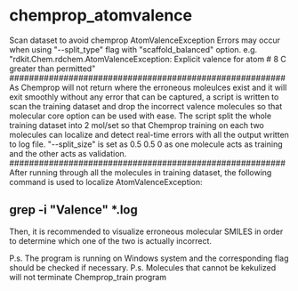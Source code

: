 # chemprop_atomvalence
Scan dataset to avoid chemprop AtomValenceException
Errors may occur when using "--split_type" flag with "scaffold_balanced" option.
e.g. "rdkit.Chem.rdchem.AtomValenceException: Explicit valence for atom # 8 C greater than permitted"
########################################################
As Chemprop will not return where the erroneous moleulces exist and it will exit smoothly without any error that can be captured, a script is written to scan the training dataset and drop the incorrect valence molecules so that molecular core option can be used with ease.
The script split the whole training dataset into 2 mol/set so that Chemprop training on each two molecules can localize and detect real-time errors with all the output written to log file.
"--split_size" is set as 0.5 0.5 0 as one molecule acts as training and the other acts as validation.
########################################################
After running through all the molecules in training dataset, the following command is used to localize AtomValenceException:
## grep -i "Valence" *.log
Then, it is recommended to visualize erroneous molecular SMILES in order to determine which one of the two is actually incorrect.

P.s. The program is running on Windows system and the corresponding flag should be checked if necessary.
P.s. Molecules that cannot be kekulized will not terminate Chemprop_train program
